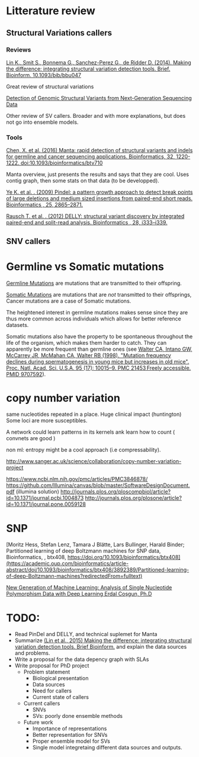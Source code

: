 # Litterature review

## Structural Variations callers

### Reviews

[Lin K., Smit S., Bonnema G., Sanchez-Perez G., de Ridder D. (2014). Making the difference: integrating structural variation detection tools. Brief. Bioinform. 10.1093/bib/bbu047 ](https://www.ncbi.nlm.nih.gov/pubmed/25504367)

Great review of structural variations

[Detection of Genomic Structural Variants from Next-Generation Sequencing Data](https://www.ncbi.nlm.nih.gov/pmc/articles/PMC4479793/)

Other review of SV callers. Broader and with more explanations, but does not go into ensemble
models.

### Tools

[Chen, X. et al. (2016) Manta: rapid detection of structural variants and indels for germline and cancer sequencing applications. Bioinformatics, 32, 1220-1222. doi:10.1093/bioinformatics/btv710](https://academic.oup.com/bioinformatics/article-lookup/doi/10.1093/bioinformatics/btv710)

Manta overview, just presents the results and says that they are cool.
Uses contig graph, then some stats on that data (to be developped).

[Ye K. et al.  . (2009) Pindel: a pattern growth approach to detect break points of large deletions
and medium sized insertions from paired-end short reads. Bioinformatics , 25,
2865–2871.](https://www.ncbi.nlm.nih.gov/pubmed/19561018)


[Rausch T. et al.  . (2012) DELLY: structural variant discovery by integrated paired-end and
split-read analysis. Bioinformatics , 28, i333–i339.](https://www.ncbi.nlm.nih.gov/pubmed/22962449)

## SNV callers

# Germline vs Somatic mutations

[Germline Mutations](https://en.wikipedia.org/wiki/Germline_mutation) are mutations that are transmitted to their offspring.

[Somatic Mutations](https://en.wikipedia.org/wiki/Somatic_(biology)) are mutations that are *not*
transmitted to their offsprings, Cancer mutations are a case of Somatic mutations.

The heightened interest in germline mutations makes sense since they are thus more common across
individuals which allows for better reference datasets.

Somatic mutations also have the property to be spontaneous throughout the life of the organism,
which makes them harder to catch. They can apparently be more frequent than germline ones (see [Walter
CA, Intano GW, McCarrey JR, McMahan CA, Walter RB (1998). "Mutation frequency declines during
spermatogenesis in young mice but increases in old mice". Proc. Natl. Acad. Sci. U.S.A. 95 (17):
10015–9. PMC 21453 Freely accessible. PMID 9707592](https://www.ncbi.nlm.nih.gov/pmc/articles/PMC21453/)).


# copy number variation

same nucleotides repeated in a place.
Huge clinical impact (huntington)
Some loci are more susceptibles.

A network could learn patterns in its kernels ank learn how to count ( convnets are good )

non ml: entropy might be a cool approach (i.e compressability).

http://www.sanger.ac.uk/science/collaboration/copy-number-variation-project

https://www.ncbi.nlm.nih.gov/pmc/articles/PMC3846878/
https://github.com/Illumina/canvas/blob/master/SoftwareDesignDocument.pdf (illumina solution)
http://journals.plos.org/ploscompbiol/article?id=10.1371/journal.pcbi.1004873
http://journals.plos.org/plosone/article?id=10.1371/journal.pone.0059128

# SNP

[Moritz Hess, Stefan Lenz, Tamara J Blätte, Lars Bullinger, Harald Binder; Partitioned learning of
deep Boltzmann machines for SNP data, Bioinformatics, , btx408,
https://doi.org/10.1093/bioinformatics/btx408](https://academic.oup.com/bioinformatics/article-abstract/doi/10.1093/bioinformatics/btx408/3892389/Partitioned-learning-of-deep-Boltzmann-machines?redirectedFrom=fulltext)


[New Generation of Machine Learning: Analysis of Single Nucleotide Polymorphism Data
with Deep Learning Erdal Coşgun,
Ph.D](https://www.microsoft.com/en-us/research/wp-content/uploads/2017/03/Deep_learning_white_paper_Erdal_Cosgun.pdf)


# TODO:

- Read PinDel and DELLY, and technical suplemet for Manta
- Summarize
[(Lin et al., 2015) Making the difference: integrating structural variation detection tools. Brief Bioinform.](https://www.ncbi.nlm.nih.gov/pubmed/25504367)
and explain the data sources and problems.
- Write a proposal for the data depency graph with SLAs
- Write proposal for PhD project
  - Problem statement
    - Biological presentation
    - Data sources
    - Need for callers 
    - Current state of callers
  - Current callers
    - SNVs
    - SVs: poorly done ensemble methods
  - Future work
    - Importance of representations
    - Better representation for SNVs
    - Proper ensemble model for SVs
    - Single model integretaing different data sources and outputs.
